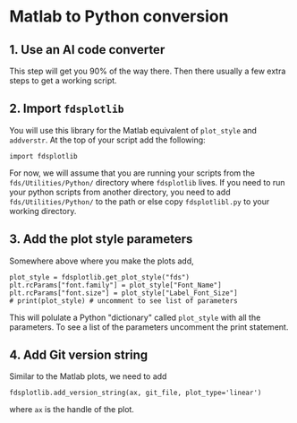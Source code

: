 # Matlab to Python conversion

## 1. Use an AI code converter

This step will get you 90% of the way there.  Then there usually a few extra steps to get a working script.

## 2. Import `fdsplotlib`

You will use this library for the Matlab equivalent of `plot_style` and `addverstr`.  At the top of your script add the following:

```
import fdsplotlib
```

For now, we will assume that you are running your scripts from the `fds/Utilities/Python/` directory where `fdsplotlib` lives.  If you need to run your python scripts from another directory, you need to add `fds/Utilities/Python/` to the path or else copy `fdsplotlibl.py` to your working directory.

## 3. Add the plot style parameters

Somewhere above where you make the plots add,

```
plot_style = fdsplotlib.get_plot_style("fds")
plt.rcParams["font.family"] = plot_style["Font_Name"]
plt.rcParams["font.size"] = plot_style["Label_Font_Size"]
# print(plot_style) # uncomment to see list of parameters
```

This will polulate a Python "dictionary" called `plot_style` with all the parameters.  To see a list of the parameters uncomment the print statement.

## 4. Add Git version string

Similar to the Matlab plots, we need to add

```
fdsplotlib.add_version_string(ax, git_file, plot_type='linear')
```

where `ax` is the handle of the plot.
